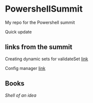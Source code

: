 # PowershellSummit
My repo for the Powershell summit 

Quick update

## links from the summit

Creating dynamic sets for validateSet [link](https://vexx32.github.io/2018/11/29/Dynamic-ValidateSet/)

Config manager [link](https://pwsh.ca/summit21)

## Books

*Shell of an idea*